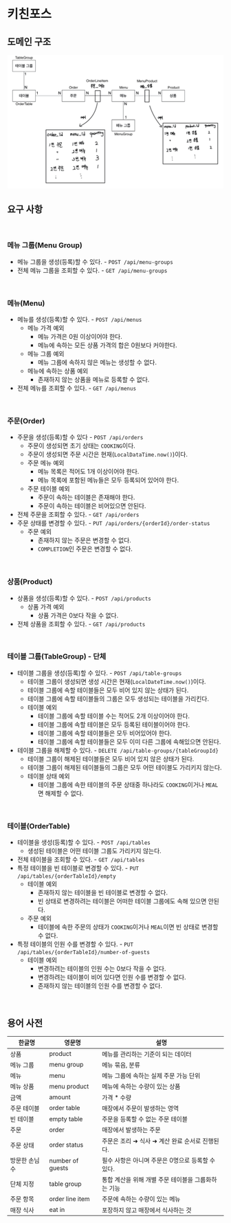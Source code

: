 # 키친포스

## 도메인 구조
<p align="center"><img src="./image/IMG_08EFBD5C6C51-1.jpeg"></p>

## 요구 사항

<br>

### 메뉴 그룹(Menu Group)

* 메뉴 그룹을 생성(등록)할 수 있다. - `POST /api/menu-groups`
* 전체 메뉴 그룹을 조회할 수 있다. - `GET /api/menu-groups`

<br>

### 메뉴(Menu)

* 메뉴를 생성(등록)할 수 있다. - `POST /api/menus`
    * 메뉴 가격 예외
        * 메뉴 가격은 0원 이상이어야 한다.
        * 메뉴에 속하는 모든 상품 가격의 합은 0원보다 커야한다.
    * 메뉴 그룹 예외
        * 메뉴 그룹에 속하지 않은 메뉴는 생성할 수 없다.
    * 메뉴에 속하는 상품 예외
        * 존재하지 않는 상품을 메뉴로 등록할 수 없다.
* 전체 메뉴를 조회할 수 있다. - `GET /api/menus`

<br>

### 주문(Order)

* 주문을 생성(등록)할 수 있다 - `POST /api/orders`
    * 주문이 생성되면 초기 상태는 `COOKING`이다.
    * 주문이 생성되면 주문 시간은 현재(`LocalDataTime.now()`)이다.
    * 주문 메뉴 예외
        * 메뉴 목록은 적어도 1개 이상이어야 한다.
        * 메뉴 목록에 포함된 메뉴들은 모두 등록되어 있어야 한다.
    * 주문 테이블 예외
        * 주문이 속하는 테이블은 존재해야 한다.
        * 주문이 속하는 테이블은 비어있으면 안된다.
* 전체 주문을 조회할 수 있다. -  `GET /api/orders`
* 주문 상태를 변경할 수 있다. -  `PUT /api/orders/{orderId}/order-status`
    * 주문 예외
        * 존재하지 않는 주문은 변경할 수 없다.
        * `COMPLETION`인 주문은 변경할 수 없다.

<br>

### 상품(Product)

* 상품을 생성(등록)할 수 있다. - `POST /api/products`
    * 상품 가격 예외
        * 상품 가격은 0보다 작을 수 없다.
* 전체 상품을 조회할 수 있다. - `GET /api/products`

<br>

### 테이블 그룹(TableGroup) - 단체

* 테이블 그룹을 생성(등록)할 수 있다. - `POST /api/table-groups`
    * 테이블 그룹이 생성되면 생성 시간은 현재(`LocalDateTime.now()`)이다.
    * 테이블 그룹에 속할 테이블들은 모두 비어 있지 않는 상태가 된다.
    * 테이블 그룹에 속할 테이블들의 그룹은 모두 생성되는 테이블을 가리킨다.
    * 테이블 예외
        * 테이블 그룹에 속할 테이블 수는 적어도 2개 이상이어야 한다.
        * 테이블 그룹에 속할 테이블은 모두 등록된 테이블이어야 한다.
        * 테이블 그룹에 속할 테이블들은 모두 비어있어야 한다.
        * 테이블 그룹에 속할 테이블들은 모두 이미 다른 그룹에 속해있으면 안된다.
* 테이블 그룹을 해제할 수 있다. - `DELETE /api/table-groups/{tableGroupId}`
    * 테이블 그룹이 해제된 테이블들은 모두 비어 있지 않은 상태가 된다.
    * 테이블 그룹이 해제된 테이블들의 그룹은 모두 어떤 테이블도 가리키지 않는다.
    * 테이블 상태 예외
        * 테이블 그룹에 속한 테이블의 주문 상태중 하나라도 `COOKING`이거나 `MEAL` 면 해제할 수 없다.

<br>

### 테이블(OrderTable)

* 테이블을 생성(등록)할 수 있다. - `POST /api/tables`
    * 생성된 테이블은 어떤 테이블 그룹도 가리키지 않는다.
* 전체 테이블을 조회할 수 있다. - `GET /api/tables`
* 특정 테이블을 빈 테이블로 변경할 수 있다. - `PUT /api/tables/{orderTableId}/empty`
    * 테이블 예외
        * 존재하지 않는 테이블을 빈 테이블로 변경할 수 없다.
        * 빈 상태로 변경하려는 테이블은 어떠한 테이블 그룹에도 속해 있으면 안된다.
    * 주문 예외
        * 테이블에 속한 주문의 상태가 `COOKING`이거나 `MEAL`이면 빈 상태로 변경할 수 없다.
* 특정 테이블의 인원 수를 변경할 수 있다. - `PUT /api/tables/{orderTableId}/number-of-guests`
    * 테이블 예외
        * 변경하려는 테이블의 인원 수는 0보다 작을 수 없다.
        * 변경하려는 테이블이 비어 있다면 인원 수를 변경할 수 없다.
        * 존재하지 않는 테이블의 인원 수를 변경할 수 없다.

<br>

## 용어 사전

| 한글명 | 영문명 | 설명 |
| --- | --- | --- |
| 상품 | product | 메뉴를 관리하는 기준이 되는 데이터 |
| 메뉴 그룹 | menu group | 메뉴 묶음, 분류 |
| 메뉴 | menu | 메뉴 그룹에 속하는 실제 주문 가능 단위 |
| 메뉴 상품 | menu product | 메뉴에 속하는 수량이 있는 상품 |
| 금액 | amount | 가격 * 수량 |
| 주문 테이블 | order table | 매장에서 주문이 발생하는 영역 |
| 빈 테이블 | empty table | 주문을 등록할 수 없는 주문 테이블 |
| 주문 | order | 매장에서 발생하는 주문 |
| 주문 상태 | order status | 주문은 조리 ➜ 식사 ➜ 계산 완료 순서로 진행된다. |
| 방문한 손님 수 | number of guests | 필수 사항은 아니며 주문은 0명으로 등록할 수 있다. |
| 단체 지정 | table group | 통합 계산을 위해 개별 주문 테이블을 그룹화하는 기능 |
| 주문 항목 | order line item | 주문에 속하는 수량이 있는 메뉴 |
| 매장 식사 | eat in | 포장하지 않고 매장에서 식사하는 것 |
